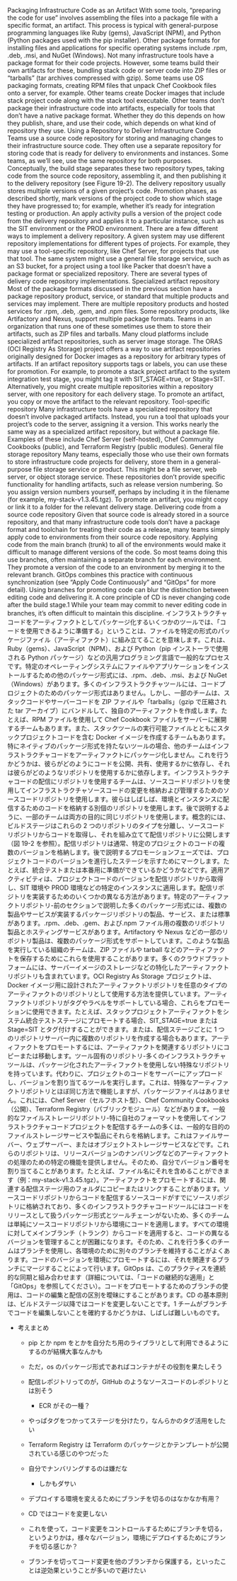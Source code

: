 Packaging Infrastructure Code as an Artifact With some tools, “preparing the code for use” involves assembling the files into a package file with a specific format, an artifact. This process is typical with general-purpose programming languages like Ruby (gems), JavaScript (NPM), and Python (Python packages used with the pip installer). Other package formats for installing files and applications for specific operating systems include .rpm, .deb, .msi, and NuGet (Windows). Not many infrastructure tools have a package format for their code projects. However, some teams build their own artifacts for these, bundling stack code or server code into ZIP files or “tarballs” (tar archives
compressed with gzip). Some teams use OS packaging formats, creating RPM files that unpack Chef Cookbook files onto a server, for example. Other teams create Docker images that include stack project code along with the stack tool executable. Other teams don’t package their infrastructure code into artifacts, especially for tools that don’t have a native package format. Whether they do this depends on how they publish, share, and use their code, which depends on what kind of repository they use. Using a Repository to Deliver Infrastructure Code Teams use a source code repository for storing and managing changes to their infrastructure source code. They often use a separate repository for storing code that is ready for delivery to environments and instances. Some teams, as we’ll see, use the same repository for both purposes. Conceptually, the build stage separates these two repository types, taking code from the source code repository, assembling it, and then publishing it to the delivery repository (see Figure 19-2).
The delivery repository usually stores multiple versions of a given project’s code. Promotion phases, as described shortly, mark versions of the project code to show which stage they have progressed to; for example, whether it’s ready for integration testing or production. An apply activity pulls a version of the project code from the delivery repository and applies it to a particular instance, such as the SIT environment or the PROD environment. There are a few different ways to implement a delivery repository. A given system may use different repository implementations for different types of projects. For example, they may use a tool-specific repository, like Chef Server, for projects that use that tool. The same system might use a general file storage service, such as an S3 bucket, for a project using a tool like Packer that doesn’t have a package format or specialized repository. There are several types of delivery code repository implementations.
Specialized artifact repository Most of the package formats discussed in the previous section have a package repository product, service, or standard that multiple products and services may implement. There are multiple repository products and hosted services for ​.rpm, .deb, .gem, and .npm files. Some repository products, like Artifactory and Nexus, support multiple package formats. Teams in an organization that runs one of these sometimes use them to store their artifacts, such as ZIP files and tarballs. Many cloud platforms include specialized artifact repositories, such as server image storage. The ORAS (OCI Registry As Storage) project offers a way to use artifact repositories originally designed for Docker images as a repository for arbitrary types of artifacts. If an artifact repository supports tags or labels, you can use these for promotion. For example, to promote a stack project artifact to the system integration test stage, you might tag it with SIT_STAGE=true, or Stage=SIT. Alternatively, you might create multiple repositories within a repository server, with one repository for each delivery stage. To promote an artifact, you copy or move the artifact to the relevant repository. Tool-specific repository Many infrastructure tools have a specialized repository that doesn’t involve packaged artifacts. Instead, you run a tool that uploads your project’s code to the server, assigning it a version. This works nearly the same way as a specialized artifact repository, but without a package file. Examples of these include Chef Server (self-hosted), Chef Community Cookbooks (public), and Terraform Registry (public modules). General file storage repository Many teams, especially those who use their own formats to store infrastructure code projects for delivery, store them in a general-purpose file storage service or product. This might be a file server, web
server, or object storage service. These repositories don’t provide specific functionality for handling artifacts, such as release version numbering. So you assign version numbers yourself, perhaps by including it in the filename (for example, my-stack-v1.3.45.tgz). To promote an artifact, you might copy or link it to a folder for the relevant delivery stage. Delivering code from a source code repository Given that source code is already stored in a source repository, and that many infrastructure code tools don’t have a package format and toolchain for treating their code as a release, many teams simply apply code to environments from their source code repository. Applying code from the main branch (trunk) to all of the environments would make it difficult to manage different versions of the code. So most teams doing this use branches, often maintaining a separate branch for each environment. They promote a version of the code to an environment by merging it to the relevant branch. GitOps combines this practice with continuous synchronization (see “Apply Code Continuously” and “GitOps” for more detail). Using branches for promoting code can blur the distinction between editing code and delivering it. A core principle of CD is never changing code after the build stage.1 While your team may commit to never editing code in branches, it’s often difficult to maintain this discipline.
インフラストラクチャコードをアーティファクトとしてパッケージ化するいくつかのツールでは、「コードを使用できるように準備する」ということは、ファイルを特定の形式のパッケージファイル（アーティファクト）に組み立てることを意味します。これは、Ruby（gems）、JavaScript（NPM）、および Python（pip インストーラで使用される Python パッケージ）などの汎用プログラミング言語で一般的なプロセスです。特定のオペレーティングシステムにファイルやアプリケーションをインストールするための他のパッケージ形式には、.rpm、.deb、.msi、および NuGet（Windows）があります。多くのインフラストラクチャツールには、コードプロジェクトのためのパッケージ形式はありません。しかし、一部のチームは、スタックコードやサーバーコードを ZIP ファイルや「tarballs」（gzip で圧縮された tar アーカイブ）にバンドルして、独自のアーティファクトを作成します。たとえば、RPM ファイルを使用して Chef Cookbook ファイルをサーバーに展開するチームもあります。また、スタックツールの実行可能ファイルとともにスタックプロジェクトコードを含む Docker イメージを作成するチームもあります。特にネイティブのパッケージ形式を持たないツールの場合、他のチームはインフラストラクチャコードをアーティファクトにパッケージ化しません。これを行うかどうかは、彼らがどのようにコードを公開、共有、使用するかに依存し、それは彼らがどのようなリポジトリを使用するかに依存します。インフラストラクチャコードの配信にリポジトリを使用するチームは、ソースコードリポジトリを使用してインフラストラクチャソースコードの変更を格納および管理するためのソースコードリポジトリを使用します。彼らはしばしば、環境とインスタンスに配信するためのコードを格納する別個のリポジトリを使用します。後で説明するように、一部のチームは両方の目的に同じリポジトリを使用します。概念的には、ビルドステージはこれらの 2 つのリポジトリのタイプを分離し、ソースコードリポジトリからコードを取得し、それを組み立てて配信リポジトリに公開します（図 19-2 を参照）。配信リポジトリは通常、特定のプロジェクトのコードの複数のバージョンを格納します。後で説明するプロモーションフェーズでは、プロジェクトコードのバージョンを進行したステージを示すためにマークします。たとえば、統合テストまたは本番用に準備ができているかどうかなどです。適用アクティビティは、プロジェクトコードのバージョンを配信リポジトリから取得し、SIT 環境や PROD 環境などの特定のインスタンスに適用します。配信リポジトリを実装するためのいくつかの異なる方法があります。特定のアーティファクトリポジトリ-前のセクションで説明した多くのパッケージ形式には、複数の製品やサービスが実装するパッケージリポジトリの製品、サービス、または標準があります。.rpm、.deb、.gem、および.npm ファイル用の複数のリポジトリ製品とホスティングサービスがあります。Artifactory や Nexus などの一部のリポジトリ製品は、複数のパッケージ形式をサポートしています。このような製品を実行している組織のチームは、ZIP ファイルや tarball などのアーティファクトを保存するためにこれらを使用することがあります。多くのクラウドプラットフォームには、サーバーイメージのストレージなどの特化したアーティファクトリポジトリも含まれています。OCI Registry As Storage プロジェクトは、Docker イメージ用に設計されたアーティファクトリポジトリを任意のタイプのアーティファクトのリポジトリとして使用する方法を提供しています。アーティファクトリポジトリがタグやラベルをサポートしている場合、これらをプロモーションに使用できます。たとえば、スタックプロジェクトアーティファクトをシステム統合テストステージにプロモートする場合、SIT_STAGE=true または Stage=SIT とタグ付けすることができます。または、配信ステージごとに 1 つのリポジトリサーバー内に複数のリポジトリを作成する場合もあります。アーティファクトをプロモートするには、アーティファクトを関連するリポジトリにコピーまたは移動します。ツール固有のリポジトリ-多くのインフラストラクチャツールは、パッケージ化されたアーティファクトを使用しない特殊なリポジトリを持っています。代わりに、プロジェクトのコードをサーバーにアップロードし、バージョンを割り当てるツールを実行します。これは、特殊なアーティファクトリポジトリとほぼ同じ方法で機能しますが、パッケージファイルはありません。これには、Chef Server（セルフホスト型）、Chef Community Cookbooks（公開）、Terraform Registry（パブリックモジュール）などがあります。一般的なファイルストレージリポジトリ-特に自社のフォーマットを使用してインフラストラクチャコードプロジェクトを配信するチームの多くは、一般的な目的のファイルストレージサービスや製品にそれらを格納します。これはファイルサーバー、ウェブサーバー、またはオブジェクトストレージサービスなどです。これらのリポジトリは、リリースバージョンのナンバリングなどのアーティファクトの処理のための特定の機能を提供しません。そのため、自分でバージョン番号を割り当てることがあります。たとえば、ファイル名にそれを含めることができます（例：my-stack-v1.3.45.tgz）。アーティファクトをプロモートするには、関連する配信ステージ用のフォルダにコピーまたはリンクすることがあります。ソースコードリポジトリからコードを配信するソースコードがすでにソースリポジトリに格納されており、多くのインフラストラクチャコードツールにはコードをリリースとして扱うパッケージ形式とツールチェーンがないため、多くのチームは単純にソースコードリポジトリから環境にコードを適用します。すべての環境に対してメインブランチ（トランク）からコードを適用すると、コードの異なるバージョンを管理することが困難になります。そのため、これを行う多くのチームはブランチを使用し、各環境のために別々のブランチを維持することがよくあります。コードのバージョンを環境にプロモートするには、それを関連するブランチにマージすることによって行います。GitOps は、このプラクティスを連続的な同期と組み合わせます（詳細については、「コードの継続的な適用」と「GitOps」を参照してください）。コードをプロモートするためのブランチの使用は、コードの編集と配信の区別を曖昧にすることがあります。CD の基本原則は、ビルドステージ以降ではコードを変更しないことです。1 チームがブランチでコードを編集しないことを確約するかどうかは、しばしば難しいものです。

- 考えまとめ

  - pip とか npm をとかを自分たち用のライブラリとして利用できるようにするのが結構大事なんかも
  - ただ，os のパッケージ形式であればコンテナがその役割を果たしそう
  - 配信レポジトリってのが，GitHub のようなソースコードのレポジトリとは別そう
    - ECR がその一種？
  - やっぱタグをつかってステージを分けたり，なんらかのタグ活用をしたい
  - Terraform Registry は Terraform のパッケージとかテンプレートが公開されている感じのやつだった
  - 自分でナンバリングするのは嫌だな

    - しかもダサい

  - デプロイする環境を変えるためにブランチを切るのはなかなか有用？
  - CD ではコードを変更しない
  - これを使って，コード変更をコントロールするためにブランチを切る，というよりかは，様々なバージョン，環境にデプロイするためにブランチを切る感じか？
  - ブランチを切ってコード変更を他のブランチから保護する，といったことは逆効果ということが多いので避けたい
